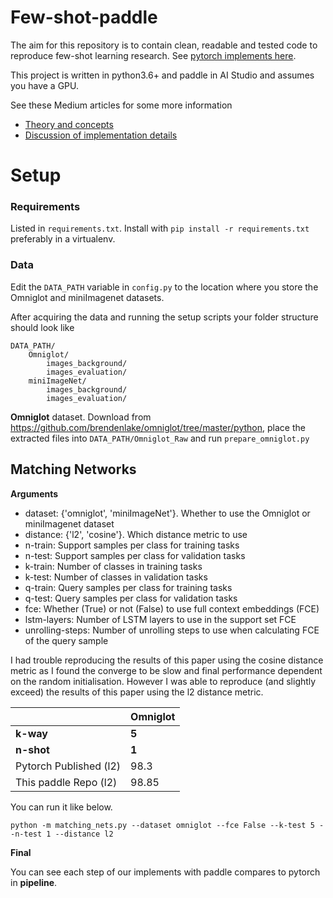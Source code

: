 # Few-shot-paddle

The aim for this repository is to contain clean, readable and tested code to reproduce few-shot learning research. See [pytorch implements here](https://github.com/oscarknagg/few-shot).

This project is written in python3.6+ and paddle in AI Studio and assumes you have a GPU.

See these Medium articles for some more information

- [Theory and concepts](https://towardsdatascience.com/advances-in-few-shot-learning-a-guided-tour-36bc10a68b77)
- [Discussion of implementation details](https://towardsdatascience.com/advances-in-few-shot-learning-reproducing-results-in-pytorch-aba70dee541d)

# Setup
### Requirements

Listed in `requirements.txt`. Install with `pip install -r requirements.txt` preferably in a virtualenv.

### Data
Edit the `DATA_PATH` variable in `config.py` to the location where you store the Omniglot and miniImagenet datasets.

After acquiring the data and running the setup scripts your folder structure should look like
```
DATA_PATH/
    Omniglot/
        images_background/
        images_evaluation/
    miniImageNet/
        images_background/
        images_evaluation/
```

**Omniglot** dataset. Download from https://github.com/brendenlake/omniglot/tree/master/python, place the extracted files into `DATA_PATH/Omniglot_Raw` and run `prepare_omniglot.py`

## Matching Networks

**Arguments**

- dataset: {'omniglot', 'miniImageNet'}. Whether to use the Omniglot
    or miniImagenet dataset
- distance: {'l2', 'cosine'}. Which distance metric to use
- n-train: Support samples per class for training tasks
- n-test: Support samples per class for validation tasks
- k-train: Number of classes in training tasks
- k-test: Number of classes in validation tasks
- q-train: Query samples per class for training tasks
- q-test: Query samples per class for validation tasks
- fce: Whether (True) or not (False) to use full context embeddings (FCE)
- lstm-layers: Number of LSTM layers to use in the support set
    FCE
- unrolling-steps: Number of unrolling steps to use when calculating FCE
    of the query sample

I had trouble reproducing the results of this paper using the cosine distance metric as I found the converge to be slow and final performance dependent on the random initialisation. However I was able to reproduce (and slightly exceed) the results of this paper using the l2 distance metric.


|                     | Omniglot|
|---------------------|---------|
| **k-way**           | **5**   |
| **n-shot**          | **1**   |
| Pytorch Published (l2) | 98.3   |
| This paddle Repo (l2) | 98.85   |

 You can run it like below.
 ```
 python -m matching_nets.py --dataset omniglot --fce False --k-test 5 --n-test 1 --distance l2
 ```

**Final**

You can see each step of our implements with paddle compares to pytorch in **pipeline**.
